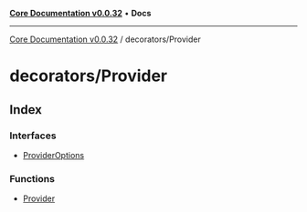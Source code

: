 [**Core Documentation v0.0.32**](../../README.md) • **Docs**

***

[Core Documentation v0.0.32](../../modules.md) / decorators/Provider

# decorators/Provider

## Index

### Interfaces

- [ProviderOptions](interfaces/ProviderOptions.md)

### Functions

- [Provider](functions/Provider.md)
